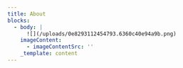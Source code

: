 ```yaml
---
title: About
blocks:
  - body: |
      ![](/uploads/0e8293112454793.6360c40e94a9b.png)
    imageContent:
      - imageContentSrc: ''
    _template: content
---
```


